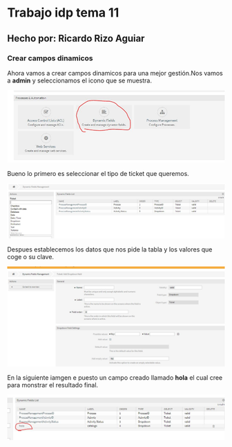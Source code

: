 # Trabajo idp tema 11
## Hecho por: Ricardo Rizo Aguiar  

### Crear campos dinamicos

Ahora vamos a crear campos dinamicos para una mejor gestión.Nos vamos a **admin** y seleccionamos el icono que se muestra.

![imagen0](imagenes/Captura5.JPG)

Bueno lo primero es seleccionar el tipo de ticket que queremos.

![imagen1](imagenes/captura6.JPG)

Despues establecemos los datos que nos pide la tabla y los valores que coge o su clave.

![imagen2](imagenes/Captura7.JPG)

En la siguiente iamgen e puesto un campo creado llamado **hola** el cual cree para monstrar el resultado final.
 
![imagen3](imagenes/Captura8.JPG)
